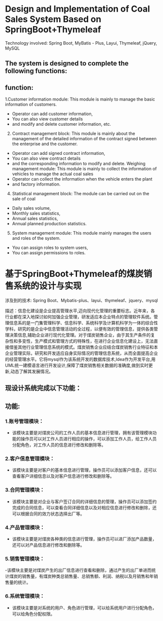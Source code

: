 # Design and Implementation of Coal Sales System Based on SpringBoot+Thymeleaf

Technology involved: Spring Boot, MyBatis - Plus, Layui, Thymeleaf, jQuery, MySQL

## The system is designed to complete the following functions:
## function:
1.Customer information module:
This module is mainly to manage the basic information of customers.
- Operator can add customer information,
- You can also view customer details
- and modify and delete customer information, etc.
2. Contract management block:
This module is mainly about the management of the detailed information of the contract signed between the enterprise and the customer.
- Operator can add signed contract information,
- You can also view contract details
- and the corresponding information to modify and delete.
Weighing management module:
This module is mainly to collect the information of vehicles to manage the actual coal sales
- Operator can collect the information when the vehicle enters the plant
- and factory information.
4. Statistical management block:
The module can be carried out on the sale of coal
- Daily sales volume,
- Monthly sales statistics,
- Annual sales statistics,
- Annual planned production statistics.
5. System management module:
This module mainly manages the users and roles of the system.
- You can assign roles to system users,
- You can assign permissions to roles.

# 基于SpringBoot+Thymeleaf的煤炭销售系统的设计与实现

涉及到的技术: Spring Boot、Mybatis-plus、layui、thymeleaf、jquery、mysql

描述：信息化建设是企业提高管理水平,迈向现代化管理的重要标志。近年来，各行业都在深入地探讨如何加强企业管理，研发适应本企业特点的管理软件系统。管理信息系的是一门集管理科学、信息科学、系统科学及计算机科学为一体的综合性学科，研究的是企业中信息管理活动的全过程，以便有效的管理信息，提供各类管理决策信息,辅助企业进行现代化管理。对于煤炭销售企业，由于其生产条件的复杂性和多变性，生产模式和管理方式的特殊性，在进行企业信息化建设上，无法直接借鉴其他行业管理信息系统的模式。煤炭销售企业应结合煤炭销售行业特征和本企业管理实际，研究和开发适应自身实际情况的管理信息系统，从而全面提高企业的经营管理水平。它将mysql作为该系统开发的数据库技术,Idea作为开发平台,用UML统一建模语言进行开发设计,保障了煤炭销售相关数据的准确度,做到实时更新,动态了解其发展情况。

## 现设计系统完成以下功能：

## 功能:
### 1.账号管理模块：
 - 该模块主要是对煤炭公司的工作人员的基本信息进行管理，拥有该管理模块功能的操作员可以对工作人员进行相应的操作，可以添加工作人员，给工作人员分配角色，对工作人员的信息进行修改和删除等。
### 2.客户信息管理模块：
 - 该模块主要是对客户的基本信息进行管理，操作员可以添加客户信息，还可以查看客户详细信息以及对客户信息进行修改和删除等。
### 3.合同管理模块：
 - 该模块主要是对企业与客户签订合同的详细信息的管理，操作员可以添加签约完成的合同信息，可以查看合同详细信息以及对相应信息进行修改和删除，还可以根据合同的效力状态选择出厂等。
### 4.产品管理模块：
 - 该模块主要是对煤炭各种类的信息进行管理，操作员可以进厂添加产品数量，还可以对产品信息进行修改和删除等。
### 5.销售管理模块：
 -该模块主要是对煤炭产生的出厂信息进行查看和删除，通过产生的出厂单进而统计煤炭的销售量，有煤炭种类总销售量、总销售额、利润、纳税以及月销售和年销售量的统计。
### 6.系统管理模块：
 - 该模块主要是对系统的用户、角色进行管理，可以给系统用户进行分配角色，可以给角色分配权限。
